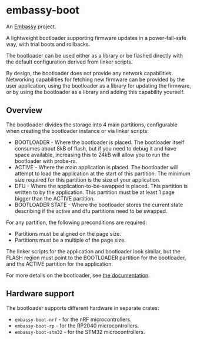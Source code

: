 # embassy-boot

An [Embassy](https://embassy.dev) project.

A lightweight bootloader supporting firmware updates in a power-fail-safe way, with trial boots and rollbacks.

The bootloader can be used either as a library or be flashed directly with the default configuration derived from linker scripts.

By design, the bootloader does not provide any network capabilities. Networking capabilities for fetching new firmware can be provided by the user application, using the bootloader as a library for updating the firmware, or by using the bootloader as a library and adding this capability yourself.

## Overview

The bootloader divides the storage into 4 main partitions, configurable when creating the bootloader instance or via linker scripts:

- BOOTLOADER - Where the bootloader is placed. The bootloader itself consumes about 8kB of flash, but if you need to debug it and have space available, increasing this to 24kB will allow you to run the bootloader with probe-rs.
- ACTIVE - Where the main application is placed. The bootloader will attempt to load the application at the start of this partition. The minimum size required for this partition is the size of your application.
- DFU - Where the application-to-be-swapped is placed. This partition is written to by the application. This partition must be at least 1 page bigger than the ACTIVE partition.
- BOOTLOADER STATE - Where the bootloader stores the current state describing if the active and dfu partitions need to be swapped.

For any partition, the following preconditions are required:

- Partitions must be aligned on the page size.
- Partitions must be a multiple of the page size.

The linker scripts for the application and bootloader look similar, but the FLASH region must point to the BOOTLOADER partition for the bootloader, and the ACTIVE partition for the application.

For more details on the bootloader, see [the documentation](https://embassy.dev/book/dev/bootloader.html).

## Hardware support

The bootloader supports different hardware in separate crates:

- `embassy-boot-nrf` - for the nRF microcontrollers.
- `embassy-boot-rp` - for the RP2040 microcontrollers.
- `embassy-boot-stm32` - for the STM32 microcontrollers.
